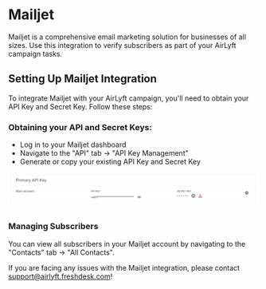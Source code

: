 # Mailjet

Mailjet is a comprehensive email marketing solution for businesses of all sizes. Use this integration to verify subscribers as part of your AirLyft campaign tasks.

## Setting Up Mailjet Integration

To integrate Mailjet with your AirLyft campaign, you'll need to obtain your API Key and Secret Key. Follow these steps:

### Obtaining your API and Secret Keys:

- Log in to your Mailjet dashboard
- Navigate to the "API" tab → "API Key Management"
- Generate or copy your existing API Key and Secret Key

![Mailjet API Keys](../../../images/EmailMailJetAPI.png)

### Managing Subscribers

You can view all subscribers in your Mailjet account by navigating to the "Contacts" tab → "All Contacts".

If you are facing any issues with the Mailjet integration, please contact [support@airlyft.freshdesk.com](mailto:support@airlyft.freshdesk.com)!
